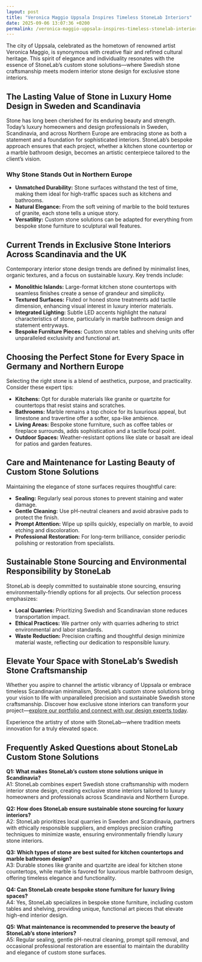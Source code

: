```yaml
---
layout: post
title: "Veronica Maggio Uppsala Inspires Timeless StoneLab Interiors"
date: 2025-09-06 13:07:36 +0200
permalink: /veronica-maggio-uppsala-inspires-timeless-stonelab-interiors/
---
```

The city of Uppsala, celebrated as the hometown of renowned artist Veronica Maggio, is synonymous with creative flair and refined cultural heritage. This spirit of elegance and individuality resonates with the essence of StoneLab’s custom stone solutions—where Swedish stone craftsmanship meets modern interior stone design for exclusive stone interiors.

## The Lasting Value of Stone in Luxury Home Design in Sweden and Scandinavia

Stone has long been cherished for its enduring beauty and strength. Today’s luxury homeowners and design professionals in Sweden, Scandinavia, and across Northern Europe are embracing stone as both a statement and a foundation for sophisticated interiors. StoneLab’s bespoke approach ensures that each project, whether a kitchen stone countertop or a marble bathroom design, becomes an artistic centerpiece tailored to the client’s vision.

### Why Stone Stands Out in Northern Europe

- **Unmatched Durability:** Stone surfaces withstand the test of time, making them ideal for high-traffic spaces such as kitchens and bathrooms.
- **Natural Elegance:** From the soft veining of marble to the bold textures of granite, each stone tells a unique story.
- **Versatility:** Custom stone solutions can be adapted for everything from bespoke stone furniture to sculptural wall features.

## Current Trends in Exclusive Stone Interiors Across Scandinavia and the UK

Contemporary interior stone design trends are defined by minimalist lines, organic textures, and a focus on sustainable luxury. Key trends include:

- **Monolithic Islands:** Large-format kitchen stone countertops with seamless finishes create a sense of grandeur and simplicity.
- **Textured Surfaces:** Fluted or honed stone treatments add tactile dimension, enhancing visual interest in luxury interior materials.
- **Integrated Lighting:** Subtle LED accents highlight the natural characteristics of stone, particularly in marble bathroom design and statement entryways.
- **Bespoke Furniture Pieces:** Custom stone tables and shelving units offer unparalleled exclusivity and functional art.

## Choosing the Perfect Stone for Every Space in Germany and Northern Europe

Selecting the right stone is a blend of aesthetics, purpose, and practicality. Consider these expert tips:

- **Kitchens:** Opt for durable materials like granite or quartzite for countertops that resist stains and scratches.
- **Bathrooms:** Marble remains a top choice for its luxurious appeal, but limestone and travertine offer a softer, spa-like ambience.
- **Living Areas:** Bespoke stone furniture, such as coffee tables or fireplace surrounds, adds sophistication and a tactile focal point.
- **Outdoor Spaces:** Weather-resistant options like slate or basalt are ideal for patios and garden features.

## Care and Maintenance for Lasting Beauty of Custom Stone Solutions

Maintaining the elegance of stone surfaces requires thoughtful care:

- **Sealing:** Regularly seal porous stones to prevent staining and water damage.
- **Gentle Cleaning:** Use pH-neutral cleaners and avoid abrasive pads to protect the finish.
- **Prompt Attention:** Wipe up spills quickly, especially on marble, to avoid etching and discoloration.
- **Professional Restoration:** For long-term brilliance, consider periodic polishing or restoration from specialists.

## Sustainable Stone Sourcing and Environmental Responsibility by StoneLab

StoneLab is deeply committed to sustainable stone sourcing, ensuring environmentally-friendly options for all projects. Our selection process emphasizes:

- **Local Quarries:** Prioritizing Swedish and Scandinavian stone reduces transportation impact.
- **Ethical Practices:** We partner only with quarries adhering to strict environmental and labor standards.
- **Waste Reduction:** Precision crafting and thoughtful design minimize material waste, reflecting our dedication to responsible luxury.

## Elevate Your Space with StoneLab’s Swedish Stone Craftsmanship

Whether you aspire to channel the artistic vibrancy of Uppsala or embrace timeless Scandinavian minimalism, StoneLab’s custom stone solutions bring your vision to life with unparalleled precision and sustainable Swedish stone craftsmanship. Discover how exclusive stone interiors can transform your project—[explore our portfolio and connect with our design experts today](https://stonelab.se/).

Experience the artistry of stone with StoneLab—where tradition meets innovation for a truly elevated space.

## Frequently Asked Questions about StoneLab Custom Stone Solutions

**Q1: What makes StoneLab’s custom stone solutions unique in Scandinavia?**  
A1: StoneLab combines expert Swedish stone craftsmanship with modern interior stone design, creating exclusive stone interiors tailored to luxury homeowners and professionals across Scandinavia and Northern Europe.

**Q2: How does StoneLab ensure sustainable stone sourcing for luxury interiors?**  
A2: StoneLab prioritizes local quarries in Sweden and Scandinavia, partners with ethically responsible suppliers, and employs precision crafting techniques to minimize waste, ensuring environmentally friendly luxury stone interiors.

**Q3: Which types of stone are best suited for kitchen countertops and marble bathroom design?**  
A3: Durable stones like granite and quartzite are ideal for kitchen stone countertops, while marble is favored for luxurious marble bathroom design, offering timeless elegance and functionality.

**Q4: Can StoneLab create bespoke stone furniture for luxury living spaces?**  
A4: Yes, StoneLab specializes in bespoke stone furniture, including custom tables and shelving, providing unique, functional art pieces that elevate high-end interior design.

**Q5: What maintenance is recommended to preserve the beauty of StoneLab’s stone interiors?**  
A5: Regular sealing, gentle pH-neutral cleaning, prompt spill removal, and occasional professional restoration are essential to maintain the durability and elegance of custom stone surfaces.

<script type="application/ld+json">
{
  "@context": "https://schema.org",
  "@type": "BlogPosting",
  "headline": "Veronica Maggio Uppsala Inspires Timeless StoneLab Interiors",
  "description": "Explore how the artistic spirit of Uppsala inspires StoneLab's exclusive stone interiors, combining Swedish stone craftsmanship with modern interior design for luxury homes across Scandinavia and Northern Europe.",
  "author": {
    "@type": "Person",
    "name": "StoneLab"
  },
  "datePublished": "2024-06-01",
  "publisher": {
    "@type": "Person",
    "name": "StoneLab"
  },
  "mainEntityOfPage": {
    "@type": "WebPage",
    "@id": "https://stonelab.se/blog/veronica-maggio-uppsala-inspires-timeless-stonelab-interiors"
  },
  "keywords": "StoneLab, custom stone solutions, interior stone design, exclusive stone interiors, Swedish stone craftsmanship, luxury interior materials, kitchen stone countertops, marble bathroom design, bespoke stone furniture, sustainable stone sourcing",
  "url": "https://stonelab.se/blog/veronica-maggio-uppsala-inspires-timeless-stonelab-interiors"
}
</script>

<script type="application/ld+json">
{
  "@context": "https://schema.org",
  "@type": "FAQPage",
  "mainEntity": [
    {
      "@type": "Question",
      "name": "What makes StoneLab’s custom stone solutions unique in Scandinavia?",
      "acceptedAnswer": {
        "@type": "Answer",
        "text": "StoneLab combines expert Swedish stone craftsmanship with modern interior stone design, creating exclusive stone interiors tailored to luxury homeowners and professionals across Scandinavia and Northern Europe."
      }
    },
    {
      "@type": "Question",
      "name": "How does StoneLab ensure sustainable stone sourcing for luxury interiors?",
      "acceptedAnswer": {
        "@type": "Answer",
        "text": "StoneLab prioritizes local quarries in Sweden and Scandinavia, partners with ethically responsible suppliers, and employs precision crafting techniques to minimize waste, ensuring environmentally friendly luxury stone interiors."
      }
    },
    {
      "@type": "Question",
      "name": "Which types of stone are best suited for kitchen countertops and marble bathroom design?",
      "acceptedAnswer": {
        "@type": "Answer",
        "text": "Durable stones like granite and quartzite are ideal for kitchen stone countertops, while marble is favored for luxurious marble bathroom design, offering timeless elegance and functionality."
      }
    },
    {
      "@type": "Question",
      "name": "Can StoneLab create bespoke stone furniture for luxury living spaces?",
      "acceptedAnswer": {
        "@type": "Answer",
        "text": "Yes, StoneLab specializes in bespoke stone furniture, including custom tables and shelving, providing unique, functional art pieces that elevate high-end interior design."
      }
    },
    {
      "@type": "Question",
      "name": "What maintenance is recommended to preserve the beauty of StoneLab’s stone interiors?",
      "acceptedAnswer": {
        "@type": "Answer",
        "text": "Regular sealing, gentle pH-neutral cleaning, prompt spill removal, and occasional professional restoration are essential to maintain the durability and elegance of custom stone surfaces."
      }
    }
  ]
}
</script>